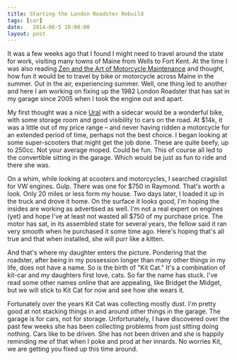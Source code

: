 ```yaml
---
title: Starting the London Roadster Rebuild
tags: [car]
date:   2014-06-5 10:00:00
layout: post
---
```

It was a few weeks ago that I found I might need to travel around the
state for work, visiting many towns of Maine from Wells to Fort
Kent. At the time I was also reading [Zen and the Art of Motorcycle
Maintenance][1] and thought, how fun it would be to travel by bike or
motorcycle across Maine in the summer. Out in the air, experiencing
summer.  Well, one thing led to another and here I am working on
fixing up the 1982 London Roadster that has sat in my garage since
2005 when I took the engine out and apart.

My first thought was a nice [Ural][2] with a sidecar would be a
wonderful bike, with some storage room and good visibility to cars on
the road. At $14k, it was a little out of my price range – and never
having ridden a motorcycle for an extended period of time, perhaps not
the best choice. I began looking at some super-scooters that might get
the job done. These are quite beefy, up to 250cc. Not your average
moped. Could be fun. This of course all led to the convertible sitting
in the garage. Which would be just as fun to ride and there she was.

On a whim, while looking at scooters and motorcycles, I searched
cragislist for VW engines. Gulp. There was one for $750 in
Raymond. That's worth a look. Only 20 miles or less form my house. Two
days later, I loaded it up in the truck and drove it home. On the
surface it looks good, I'm hoping the insides are working as
advertised as well. I'm not a real expert on engines (yet) and hope
I've at least not wasted all $750 of my purchase price. The motor has
sat, in its assembled state for several years, the fellow said it ran
very smooth when he purchased it some time ago. Here's hoping that's
all true and that when installed, she will purr like a kitten.

And that's where my daughter enters the picture. Pondering that the
roadster, after being in my possession longer than many other things
in my life, does not have a name. So is the birth of "Kit Cat." It's a
combination of kit-car and my daughters first love, cats. So far the
name has stuck. I've read some other names online that are appealing,
like Bridget the Midget, but we will stick to Kit Cat for now and see
how she wears it.

Fortunately over the years Kit Cat was collecting mostly dust. I'm
pretty good at not stacking things in and around other things in the
garage. The garage is for cars, not for storage. Unfortunately, I have
discovered over the past few weeks she has been collecting problems
from just sitting doing nothing. Cars like to be driven. She has not
been driven and she is happily reminding me of that when I poke and
prod at her innards. No worries Kit, we are getting you fixed up this
time around.

 [1]: http://www.amazon.com/Zen-Art-Motorcycle-Maintenance-Inquiry/dp/0060589469
 [2]: http://www.ural.com/
